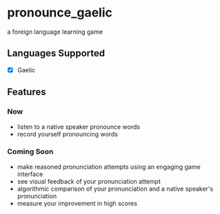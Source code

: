 # pronounce_gaelic
a foreign language learning game 

## Languages Supported
- [x] Gaelic

## Features
### Now
 - listen to a native speaker pronounce words
 - record yourself pronouncing words

### Coming Soon
 - make reasoned pronunciation attempts using an engaging game interface
 - see visual feedback of your pronunciation attempt
 - algorithmic comparison of your pronunciation and a native speaker's pronunciation
 - measure your improvement in high scores

